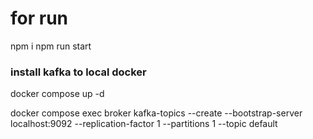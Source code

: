 # for run
npm i 
npm run start

### install kafka to local docker
docker compose up -d

docker compose exec broker  kafka-topics --create   --bootstrap-server localhost:9092  --replication-factor 1  --partitions 1 --topic default

